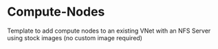 # Compute-Nodes
Template to add compute nodes to an existing VNet with an NFS Server using stock images (no custom image required)

